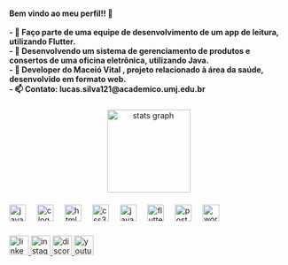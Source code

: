 <h4 align="left">Bem vindo ao meu perfil!! 👋<br><br>
- 👾 Faço parte de uma equipe de desenvolvimento de um app de leitura, utilizando Flutter.<br>
- 📝 Desenvolvendo um sistema de gerenciamento de produtos e consertos de uma oficina eletrônica, utilizando Java.<br>
- 👯 Developer do <b> Maceió Vital </b>, projeto relacionado à área da saúde, desenvolvido em formato web.<br>
- 📫 Contato: <b>lucas.silva121@academico.umj.edu.br</b>
</h4>

###

<div align="center">
  <img src="https://github-readme-stats.vercel.app/api?username=lcszera&hide_title=false&hide_rank=false&show_icons=true&include_all_commits=true&count_private=true&disable_animations=false&theme=react&locale=pt-br&hide_border=false&custom_title=Estat%C3%ADsticas" height="150" alt="stats graph" />
</div>

###

<div align="left">
  <img src="https://cdn.jsdelivr.net/gh/devicons/devicon/icons/java/java-original.svg" height="30" alt="java logo" />
  <img width="12" />
  <img src="https://cdn.jsdelivr.net/gh/devicons/devicon/icons/c/c-original.svg" height="30" alt="c logo" />
  <img width="12" />
  <img src="https://cdn.jsdelivr.net/gh/devicons/devicon/icons/html5/html5-original.svg" height="30" alt="html5 logo" />
  <img width="12" />
  <img src="https://cdn.jsdelivr.net/gh/devicons/devicon/icons/css3/css3-original.svg" height="30" alt="css3 logo" />
  <img width="12" />
  <img src="https://cdn.jsdelivr.net/gh/devicons/devicon/icons/javascript/javascript-original.svg" height="30" alt="javascript logo" />
  <img width="12" />
  <img src="https://cdn.jsdelivr.net/gh/devicons/devicon/icons/flutter/flutter-original.svg" height="30" alt="flutter logo" />
  <img width="12" />
  <img src="https://cdn.simpleicons.org/postgresql/4169E1" height="30" alt="postgresql logo" />
  <img width="12" />
  <img src="https://cdn.simpleicons.org/wordpress/21759B" height="30" alt="wordpress logo" />
</div>

###

<div align="left">
  <a href="https://www.linkedin.com/in/lucas-menezes-2113a2280/" target="_blank">
    <img src="https://img.shields.io/static/v1?message=LinkedIn&logo=linkedin&label=&color=0077B5&logoColor=white&labelColor=&style=for-the-badge" height="35" alt="linkedin logo" />
  </a>
  <a href="https://www.instagram.com/lucas.mnzes/" target="_blank">
    <img src="https://img.shields.io/static/v1?message=Instagram&logo=instagram&label=&color=E4405F&logoColor=white&labelColor=&style=for-the-badge" height="35" alt="instagram logo" />
  </a>
  <a href="https://discord.gg/HzyuMNGKZe" target="_blank">
    <img src="https://img.shields.io/static/v1?message=Discord&logo=discord&label=&color=7289DA&logoColor=white&labelColor=&style=for-the-badge" height="35" alt="discord logo" />
  </a>
  <a href="https://www.youtube.com/@Loki-zw7ym" target="_blank">
    <img src="https://img.shields.io/static/v1?message=Youtube&logo=youtube&label=&color=FF0000&logoColor=white&labelColor=&style=for-the-badge" height="35" alt="youtube logo" />
  </a>
</div>

###
